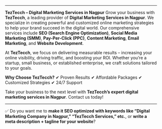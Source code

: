 

---

**TezTecch – Digital Marketing Services in Nagpur**
Grow your business with **TezTecch**, a leading provider of **Digital Marketing Services in Nagpur**. We specialize in creating powerful and customized online marketing strategies to help your brand succeed in the digital world. Our comprehensive services include **SEO (Search Engine Optimization)**, **Social Media Marketing (SMM)**, **Pay-Per-Click (PPC)**, **Content Marketing**, **Email Marketing**, and **Website Development**.

At **TezTecch**, we focus on delivering measurable results – increasing your online visibility, driving traffic, and boosting your ROI. Whether you’re a startup, small business, or established enterprise, we craft solutions tailored to your goals.

**Why Choose TezTecch?**
✔ Proven Results
✔ Affordable Packages
✔ Customized Strategies
✔ 24/7 Support

Take your business to the next level with **TezTecch’s expert digital marketing services in Nagpur**. Contact us today!

---

✅ Do you want me to **make it SEO optimized with keywords like “Digital Marketing Company in Nagpur,” “TezTecch Services,” etc.**, or **write a meta description + tagline for your website**?

